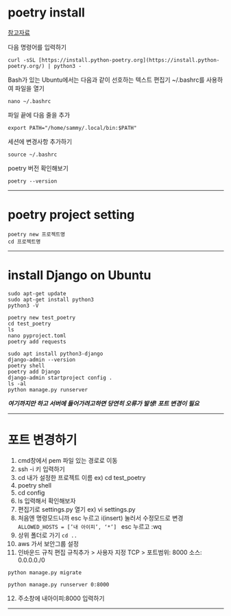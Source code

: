 # poetry install
[참고자료](https://www.digitalocean.com/community/tutorials/how-to-install-poetry-to-manage-python-dependencies-on-ubuntu-22-04)

다음 명령어를 입력하기
```
curl -sSL [https://install.python-poetry.org](https://install.python-poetry.org/) | python3 -
```

Bash가 있는 Ubuntu에서는 다음과 같이 선호하는 텍스트 편집기 ~/.bashrc를 사용하여 파일을 열기
```
nano ~/.bashrc
```

파일 끝에 다음 줄을 추가
```
export PATH="/home/sammy/.local/bin:$PATH"
```

세션에 변경사항 추가하기
```
source ~/.bashrc
```

poetry 버전 확인해보기
```
poetry --version
```
---
# poetry project setting
```
poetry new 프로젝트명
cd 프로젝트명
```
---
# install Django on Ubuntu
```
sudo apt-get update
sudo apt-get install python3
python3 -V
```

```
poetry new test_poetry
cd test_poetry
ls
nano pyproject.toml
poetry add requests
```

```
sudo apt install python3-django
django-admin --version
poetry shell
poetry add Django
django-admin startproject config . 
ls -al
python manage.py runserver
```

***여기까지만 하고 서버에 들어가려고하면 당연히 오류가 발생! 포트 변경이 필요***

---
# 포트 변경하기
1. cmd창에서 pem 파일 있는 경로로 이동
2. ssh -i 키 입력하기
3. cd 내가 설정한 프로젝트 이름 ex) cd test_poetry
4. poetry shell
5. cd config
6. ls 입력해서 확인해보자
7. 편집기로 settings.py 열기 ex) vi settings.py
8. 처음엔 명령모드니까 esc 누르고 i(insert) 눌러서 수정모드로 변경
```ALLOWED_HOSTS = [’내 아이피’, ‘*’] ``` esc 누르고 :wq
9. 상위 폴더로 가기 ```cd ..```
10. aws 가서 보안그룹 설정
11. 인바운드 규칙 편집
규칙추가 > 사용자 지정 TCP > 포트범위: 8000  소스: 0.0.0.0./0 
```
python manage.py migrate
```
```
python manage.py runserver 0:8000
```
12. 주소창에 내아이피:8000 입력하기
---

